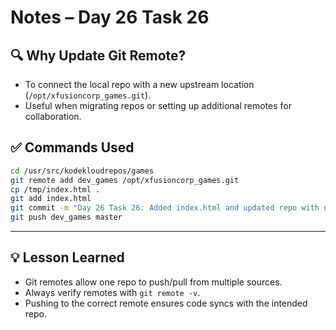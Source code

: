 # Notes – Day 26 Task 26

## 🔍 Why Update Git Remote?

- To connect the local repo with a new upstream location (`/opt/xfusioncorp_games.git`).
- Useful when migrating repos or setting up additional remotes for collaboration.

## ✅ Commands Used

```bash
cd /usr/src/kodekloudrepos/games
git remote add dev_games /opt/xfusioncorp_games.git
cp /tmp/index.html .
git add index.html
git commit -m "Day 26 Task 26: Added index.html and updated repo with new remote"
git push dev_games master
```

---

## 💡 Lesson Learned

- Git remotes allow one repo to push/pull from multiple sources.
- Always verify remotes with `git remote -v`.
- Pushing to the correct remote ensures code syncs with the intended repo.
